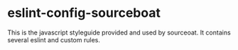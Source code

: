 # eslint-config-sourceboat

This is the javascript styleguide provided and used by sourceoat. It contains several eslint and custom rules.